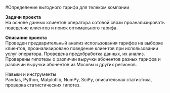 #Определение выгодного тарифа для телеком компании


**Задачи проекта**<br> 
На основе данных клиентов оператора сотовой связи проанализировать поведение клиентов и поиск оптимального тарифа.

**Описание проекта**<br>
Проведен предварительный анализ использования тарифов на выборке клиентов, проанализировано поведение клиентов при использовании услуг оператора. Проведена предобработка данных, их анализ. Проверены гипотезы о различии выручки абонентов разных тарифов и различии выручки абонентов из Москвы и других регионов.

Навыки и инструменты<br>
Pandas, Python, Matplotlib, NumPy,  SciPy, описательная статистика, проверка статистических гипотез.
